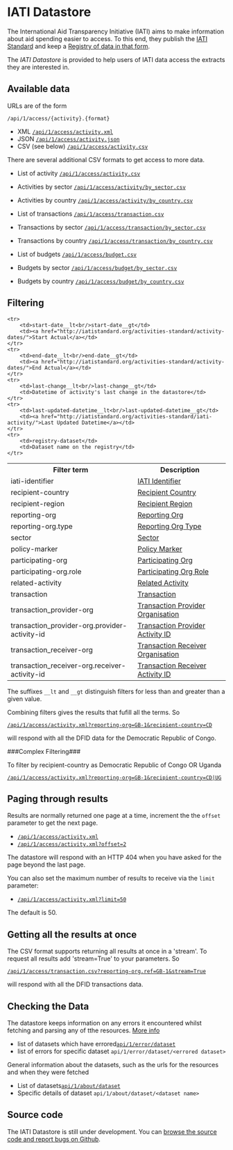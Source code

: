 IATI Datastore
==============

The International Aid Transparency Initiative (IATI) aims to make
information about aid spending easier to access. To this end,
they publish the [IATI Standard](http://iatistandard.org) and keep a
[Registry of data in that form](http://www.iatiregistry.org).

The *IATI Datastore* is provided to help users of IATI data access the
extracts they are interested in.


Available data
--------------

URLs are of the form

`/api/1/access/{activity}.{format}`


* XML [`/api/1/access/activity.xml`](http://iati-datastore.herokuapp.com/api/1/access/activity.xml)
* JSON [`/api/1/access/activity.json`](http://iati-datastore.herokuapp.com/api/1/access/activity.json)
* CSV (see below) [`/api/1/access/activity.csv`](http://iati-datastore.herokuapp.com/api/1/access/activity.csv)


There are several additional CSV formats to get access to more data.

* List of activity [`/api/1/access/activity.csv`](http://iati-datastore.herokuapp.com/api/1/access/activity.csv)
* Activities by sector [`/api/1/access/activity/by_sector.csv`](http://iati-datastore.herokuapp.com/api/1/access/activity/by_sector.csv)
* Activities by country [`/api/1/access/activity/by_country.csv`](http://iati-datastore.herokuapp.com/api/1/access/activity/by_country.csv)

* List of transactions [`/api/1/access/transaction.csv`](http://iati-datastore.herokuapp.com/api/1/access/transactionscsv)
* Transactions by sector [`/api/1/access/transaction/by_sector.csv`](http://iati-datastore.herokuapp.com/api/1/access/transaction/by_sector.csv)
* Transactions by country [`/api/1/access/transaction/by_country.csv`](http://iati-datastore.herokuapp.com/api/1/access/transaction/by_country.csv)


* List of budgets [`/api/1/access/budget.csv`](http://iati-datastore.herokuapp.com/api/1/access/budget.csv)
* Budgets by sector [`/api/1/access/budget/by_sector.csv`](http://iati-datastore.herokuapp.com/api/1/access/budget/by_sector.csv)
* Budgets by country [`/api/1/access/budget/by_country.csv`](http://iati-datastore.herokuapp.com/api/1/access/budget/by_country.csv)



Filtering
---------

<table class="table">
    <tr>
        <th>Filter term</th>
        <th>Description</th>
    </tr>
    <tr>
        <td>iati-identifier</td>
        <td><a href="http://iatistandard.org/activity-standard/iati-identifier/">IATI Identifier</a></td>
    </tr>
    <tr>
        <td>recipient-country</td>
        <td><a href="http://iatistandard.org/activity-standard/recipient-country/">Recipient Country</a></td>
    </tr>
    <tr>
        <td>recipient-region</td>
        <td><a href="http://iatistandard.org/activity-standard/recipient-region/">Recipient Region</a></td>
    </tr>
    <tr>
        <td>reporting-org</td>
        <td><a href="http://iatistandard.org/activity-standard/reporting-org/">Reporting Org</td>
    </tr>
    <tr>
        <td>reporting-org.type</td>
        <td><a href="http://iatistandard.org/activity-standard/reporting-org/">Reporting Org Type</td>
    </tr>
    <tr>
        <td>sector</td>
        <td><a href="http://iatistandard.org/activity-standard/sector/">Sector</td>
    </tr>
    <tr>
        <td>policy-marker</td>
        <td><a href="http://iatistandard.org/activity-standard/thematic-marker/">Policy Marker</td>
    </tr>
    <tr>
        <td>participating-org</td>
        <td><a href="http://iatistandard.org/activity-standard/participating-org/">Participating Org</a></td>
    </tr>
    <tr>
        <td>participating-org.role</td>
        <td><a href="http://iatistandard.org/activity-standard/participating-org/">Participating Org Role</a></td>
    </tr>
    <tr>
        <td>related-activity</td>
        <td><a href="http://iatistandard.org/activity-standard/related-activity/">Related Activity</a></td>
    </tr>
    <tr>
        <td>transaction</td>
        <td><a href="http://iatistandard.org/activity-standard/transaction/">Transaction</a></td>
    </tr>
    <tr>
        <td>transaction_provider-org</td>
        <td><a href="http://iatistandard.org/activity-standard/transaction/provider-org">Transaction Provider Organisation</a></td>
    </tr>
    <tr>
        <td>transaction_provider-org.provider-activity-id</td>
        <td><a href="http://iatistandard.org/activity-standard/transaction/provider-org">Transaction Provider Activity ID</a></td>
    </tr>
    <tr>
        <td>transaction_receiver-org</td>
        <td><a href="http://iatistandard.org/activity-standard/transaction/receiver-org">Transaction Receiver Organisation</a></td>
    </tr>
    <tr>
        <td>transaction_receiver-org.receiver-activity-id</td>
        <td><a href="http://iatistandard.org/activity-standard/transaction/receiver-org">Transaction Receiver Activity ID</a></td>
    </tr>

    <tr>
        <td>start-date__lt<br/>start-date__gt</td>
        <td><a href="http://iatistandard.org/activities-standard/activity-dates/">Start Actual</a></td>
    </tr>
    <tr>
        <td>end-date__lt<br/>end-date__gt</td>
        <td><a href="http://iatistandard.org/activities-standard/activity-dates/">End Actual</a></td>
    </tr>
    <tr>
        <td>last-change__lt<br/>last-change__gt</td>
        <td>Datetime of activity's last change in the datastore</td>
    </tr>
    <tr>
        <td>last-updated-datetime__lt<br/>last-updated-datetime__gt</td>
        <td><a href="http://iatistandard.org/activities-standard/iati-activity/">Last Updated Datetime</a></td>
    </tr>
    <tr>
        <td>registry-dataset</td>
        <td>Dataset name on the registry</td>
    </tr>
</table>

The suffixes `__lt` and `__gt` distinguish filters for less than and greater than a given value.

Combining filters gives the results that fufill all the terms. So

[`/api/1/access/activity.xml?reporting-org=GB-1&recipient-country=CD`](http://iati-datastore.herokuapp.com/api/1/access/activity.xml?reporting-org=GB-1&recipient-country=CD)

will respond with all the DFID data for the Democratic Republic of Congo.

###Complex Filtering###

To filter by recipient-country as Democratic Republic of Congo OR Uganda

[`/api/1/access/activity.xml?reporting-org=GB-1&recipient-country=CD|UG`](http://iati-datastore.herokuapp.com/api/1/access/activity.xml?reporting-org=GB-1&recipient-country=CD|UG)


Paging through results
----------------------

Results are normally returned one page at a time, increment the the `offset`
parameter to get the next page.

* [`/api/1/access/activity.xml`](http://iati-datastore.herokuapp.com/api/1/access/activity.xml)
* [`/api/1/access/activity.xml?offset=2`](http://iati-datastore.herokuapp.com/api/1/access/activity.xml?offset=2)

The datastore will respond with an HTTP 404 when you have asked for the page
beyond the last page.

You can also set the maximum number of results to receive via the `limit`
parameter:
* [`/api/1/access/activity.xml?limit=50`](http://iati-datastore.herokuapp.com/api/1/access/activity.xml?limit=100)

The default is 50.


Getting all the results at once
-------------------------------

The CSV format supports returning all results at once in a 'stream'. To
request all results add 'stream=True' to your parameters. So

[`/api/1/access/transaction.csv?reporting-org.ref=GB-1&stream=True`](http://iati-datastore.herokuapp.com/api/1/access/transaction.csv?reporting-org.ref=GB-1&stream=True)

will respond with all the DFID transactions data.



Checking the Data
-----------------

The datastore keeps information on any errors it encountered whilst fetching and parsing any of tthe resources. [More info](http://iati-datastore.herokuapp.com/error)


* list of datasets which have errored[`api/1/error/dataset`](http://iati-datastore.herokuapp.com/api/1/error/dataset)
* list of errors for specific dataset `api/1/error/dataset/<errored dataset>`

General information about the datasets, such as the urls for the resources and when they were fetched
 
* List of datasets[`api/1/about/dataset`](http://iati-datastore.herokuapp.com/api/1/about/dataset)
* Specific details of dataset `api/1/about/dataset/<dataset name>`

Source code
-----------

The IATI Datastore is still under development. You can [browse the source code and report bugs on Github](https://github.com/okfn/iati-datastore).
